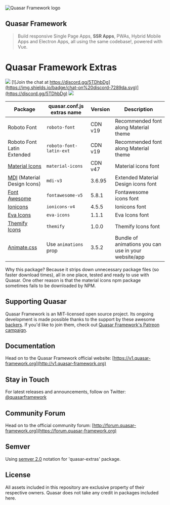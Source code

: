 ![Quasar Framework logo](https://cdn.rawgit.com/quasarframework/quasar-art/863c14bd/dist/svg/quasar-logo-full-inline.svg)

## Quasar Framework

> Build responsive Single Page Apps, **SSR Apps**, PWAs, Hybrid Mobile Apps and Electron Apps, all using the same codebase!, powered with Vue.

# Quasar Framework Extras

<a href="https://badge.fury.io/js/%40quasar%2Fextras" target="_blank"><img src="https://badge.fury.io/js/%40quasar%2Fextras.svg"></a>
[![Join the chat at https://discord.gg/5TDhbDg](https://img.shields.io/badge/chat-on%20discord-7289da.svg)](https://discord.gg/5TDhbDg)
<a href="http://forum.quasar-framework.org" target="_blank"><img src="https://img.shields.io/badge/community-forum-brightgreen.svg"></a>

| Package | quasar.conf.js extras name | Version | Description |
| --- | --- | --- | --- |
| Roboto Font | `roboto-font` | CDN v19 | Recommended font along Material theme |
| Roboto Font Latin Extended | `roboto-font-latin-ext` | CDN v19 | Recommended font along Material theme |
| [Material Icons](https://material.io/icons/) | `material-icons` | CDN v47 | Material icons font |
| [MDI](https://materialdesignicons.com/) (Material Design Icons) | `mdi-v3` | 3.6.95 | Extended Material Design icons font |
| [Font Awesome](https://fontawesome.com/icons?d=gallery) | `fontawesome-v5` | 5.8.1 | Fontawesome icons font |
| [Ionicons](http://ionicons.com/) | `ionicons-v4` | 4.5.5 | Ionicons font |
| [Eva Icons](https://akveo.github.io/eva-icons) | `eva-icons` | 1.1.1 | Eva Icons font |
| [Themify Icons](https://themify.me/themify-icons) | `themify` | 1.0.0 | Themify Icons font |
| [Animate.css](https://daneden.github.io/animate.css/) | Use `animations` prop | 3.5.2 | Bundle of animations you can use in your website/app |

Why this package? Because it strips down unnecessary package files (so faster download times), all in one place, tested and ready to use with Quasar. One other reason is that the material icons npm package sometimes fails to be downloaded by NPM.

## Supporting Quasar
Quasar Framework is an MIT-licensed open source project. Its ongoing development is made possible thanks to the support by these awesome [backers](https://github.com/rstoenescu/quasar-framework/blob/dev/backers.md). If you'd like to join them, check out [Quasar Framework's Patreon campaign](https://www.patreon.com/quasarframework).

## Documentation

Head on to the Quasar Framework official website: [https://v1.quasar-framework.org](http://v1.quasar-framework.org)

## Stay in Touch

For latest releases and announcements, follow on Twitter: [@quasarframework](https://twitter.com/quasarframework)

## Community Forum

Head on to the official community forum: [http://forum.quasar-framework.org](https://forum.quasar-framework.org)

## Semver
Using [semver 2.0](http://semver.org/) notation for 'quasar-extras' package.

## License

All assets included in this repository are exclusive property of their respective owners. Quasar does not take any credit in packages included here.
